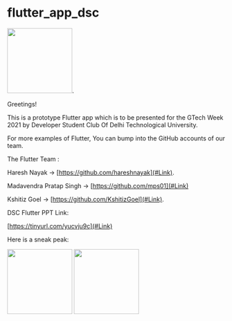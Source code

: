 # flutter_app_dsc

<img src="https://avatars.githubusercontent.com/u/48676482?s=200&v=4" width="150">. 


Greetings!  


This is  a prototype Flutter app which is to be presented for the GTech Week 2021 by Developer Student Club Of Delhi Technological University.  

For more examples of Flutter, You can bump into the GitHub accounts of our team. 
  
The Flutter Team :  

Haresh Nayak       ->     [https://github.com/hareshnayak](#Link). 

Madavendra Pratap Singh -> [https://github.com/mps01](#Link)   

Kshitiz Goel       ->      [https://github.com/KshitizGoel](#Link). 

DSC Flutter PPT Link:  

[https://tinyurl.com/yucvju9c](#Link)

Here is a sneak peak:  
  
<img src="https://user-images.githubusercontent.com/67114557/109979470-f05f3c80-7d24-11eb-9afb-6d34c8eff62f.jpeg" width="150">
<img src="https://user-images.githubusercontent.com/67114557/109979522-ff45ef00-7d24-11eb-8018-9a190284545b.jpeg" width="150">



